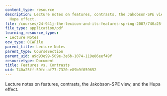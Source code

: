 ```yaml
---
content_type: resource
description: Lecture notes on features, contrasts, the Jakobson-SPE view, and the
  Hupa effect.
file: /courses/24-941j-the-lexicon-and-its-features-spring-2007/740a25ff59fcaf777320e89b9f059652_lec7ds_contrast.pdf
file_type: application/pdf
learning_resource_types:
- Lecture Notes
ocw_type: OCWFile
parent_title: Lecture Notes
parent_type: CourseSection
parent_uid: a9d93e99-509e-3e6b-1074-119e86eef49f
resourcetype: Document
title: Features vs. Contrasts
uid: 740a25ff-59fc-af77-7320-e89b9f059652
---
```

Lecture notes on features, contrasts, the Jakobson-SPE view, and the Hupa effect.

